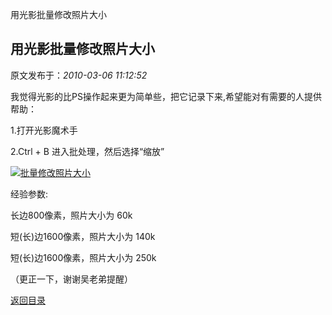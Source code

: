 用光影批量修改照片大小
## 用光影批量修改照片大小

 原文发布于：*2010-03-06 11:12:52*

我觉得光影的比PS操作起来更为简单些，把它记录下来,希望能对有需要的人提供帮助：

1.打开光影魔术手

2.Ctrl + B 进入批处理，然后选择“缩放”

[![批量修改照片大小](http://s11.sinaimg.cn/middle/6983393849da99575825a&amp;690)](https&#58;//lpqaaa.bay.livefilestore.com/y1mbBZlAhEqkwMpTxh_Fa1Imtl1VE5k7w8vMYBvOXa9ymBs_C8FDpViXHxO96Xw_bcWaNs1N3_A4Raupa8rB4Dvuy2SoAW4cPBK6k-J6tTg1vxPq4MHCf_SJuckuPaPPyeLNKkzI2351sHhhFsbl2tskQ/%E6%89%B9%E9%87%8F%E4%BF%AE%E6%94%B9%E7%85%A7%E7%89%87%E5%A4%A7%E5%B0%8F[2].jpg)

经验参数&#58;

长边800像素，照片大小为 60k

短(长)边1600像素，照片大小为 140k

短(长)边1600像素，照片大小为 250k

（更正一下，谢谢吴老弟提醒）

[返回目录](index.html)
